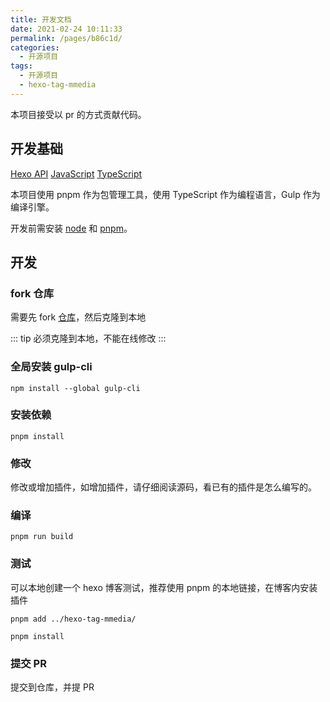 ```yaml
---
title: 开发文档
date: 2021-02-24 10:11:33
permalink: /pages/b86c1d/
categories:
  - 开源项目
tags:
  - 开源项目
  - hexo-tag-mmedia
---
```


本项目接受以 pr 的方式贡献代码。

## 开发基础

[Hexo API](https://hexo.io/api/)
[JavaScript]()
[TypeScript](https://www.typescriptlang.org/)

本项目使用 pnpm 作为包管理工具，使用 TypeScript 作为编程语言，Gulp 作为编译引擎。

开发前需安装 [node](https://nodejs.org/zh-cn/) 和 [pnpm](https://pnpm.js.org/)。

## 开发

### fork 仓库

需要先 fork [仓库](https://github.com/u2sb/hexo-tag-mmedia)，然后克隆到本地

::: tip
必须克隆到本地，不能在线修改
:::

### 全局安装 gulp-cli

```
npm install --global gulp-cli
```

### 安装依赖

```
pnpm install
```

### 修改

修改或增加插件，如增加插件，请仔细阅读源码，看已有的插件是怎么编写的。

### 编译

```
pnpm run build
```

### 测试

可以本地创建一个 hexo 博客测试，推荐使用 pnpm 的本地链接，在博客内安装插件

```
pnpm add ../hexo-tag-mmedia/

pnpm install
```

### 提交 PR

提交到仓库，并提 PR
